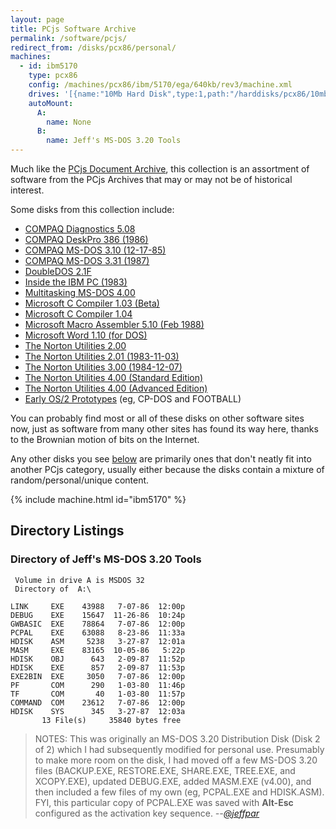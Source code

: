```yaml
---
layout: page
title: PCjs Software Archive
permalink: /software/pcjs/
redirect_from: /disks/pcx86/personal/
machines:
  - id: ibm5170
    type: pcx86
    config: /machines/pcx86/ibm/5170/ega/640kb/rev3/machine.xml
    drives: '[{name:"10Mb Hard Disk",type:1,path:"/harddisks/pcx86/10mb/MSDOS320-C400.json"}]'
    autoMount:
      A:
        name: None
      B:
        name: Jeff's MS-DOS 3.20 Tools
---
```


Much like the [PCjs Document Archive](/documents/pcjs/), this collection is an assortment of
software from the PCjs Archives that may or may not be of historical interest.

Some disks from this collection include:

  - [COMPAQ Diagnostics 5.08](/software/pcx86/diag/compaq/5.08/)
  - [COMPAQ DeskPro 386 (1986)](/software/pcx86/diag/compaq/1986/)
  - [COMPAQ MS-DOS 3.10 (12-17-85)](/software/pcx86/sys/dos/compaq/3.10/#compaq-ms-dos-310-12-17-85)
  - [COMPAQ MS-DOS 3.31 (1987)](/software/pcx86/sys/dos/compaq/3.31/#directory-of-compaq-ms-dos-331-1987)
  - [DoubleDOS 2.1F](/software/pcx86/sys/ext/softlogic/doubledos/2.1f/)
  - [Inside the IBM PC (1983)](/software/pcx86/sw/books/inside_the_ibm_pc/)
  - [Multitasking MS-DOS 4.00](/software/pcx86/sys/dos/microsoft/4.0M/)
  - [Microsoft C Compiler 1.03 (Beta)](/software/pcx86/lang/microsoft/c/1.03/)
  - [Microsoft C Compiler 1.04](/software/pcx86/lang/microsoft/c/1.04/)
  - [Microsoft Macro Assembler 5.10 (Feb 1988)](/software/pcx86/lang/microsoft/masm/5.10x/)
  - [Microsoft Word 1.10 (for DOS)](/software/pcx86/app/microsoft/word/1.10/)
  - [The Norton Utilities 2.00](/software/pcx86/util/norton/2.00/)
  - [The Norton Utilities 2.01 (1983-11-03)](/software/pcx86/util/norton/2.01/)
  - [The Norton Utilities 3.00 (1984-12-07)](/software/pcx86/util/norton/3.00/)
  - [The Norton Utilities 4.00 (Standard Edition)](/software/pcx86/util/norton/4.00/)
  - [The Norton Utilities 4.00 (Advanced Edition)](/software/pcx86/util/norton/4.00/advanced/)
  - [Early OS/2 Prototypes](/software/pcx86/sys/os2/misc/) (eg, CP-DOS and FOOTBALL)

You can probably find most or all of these disks on other software sites now, just as software from
many other sites has found its way here, thanks to the Brownian motion of bits on the Internet.

Any other disks you see [below](#directory-listings) are primarily ones that don't neatly fit into another PCjs category,
usually either because the disks contain a mixture of random/personal/unique content.

{% include machine.html id="ibm5170" %}

## Directory Listings

### Directory of Jeff's MS-DOS 3.20 Tools

	 Volume in drive A is MSDOS 32   
	 Directory of  A:\

	LINK     EXE    43988   7-07-86  12:00p
	DEBUG    EXE    15647  11-26-86  10:24p
	GWBASIC  EXE    78864   7-07-86  12:00p
	PCPAL    EXE    63088   8-23-86  11:33a
	HDISK    ASM     5238   3-27-87  12:01a
	MASM     EXE    83165  10-05-86   5:22p
	HDISK    OBJ      643   2-09-87  11:52p
	HDISK    EXE      857   2-09-87  11:53p
	EXE2BIN  EXE     3050   7-07-86  12:00p
	PF       COM      290   1-03-80  11:46p
	TF       COM       40   1-03-80  11:57p
	COMMAND  COM    23612   7-07-86  12:00p
	HDISK    SYS      345   3-27-87  12:03a
	       13 File(s)     35840 bytes free

> NOTES: This was originally an MS-DOS 3.20 Distribution Disk (Disk 2 of 2) which I had subsequently modified for
personal use.  Presumably to make more room on the disk, I had moved off a few MS-DOS 3.20 files (BACKUP.EXE,
RESTORE.EXE, SHARE.EXE, TREE.EXE, and XCOPY.EXE), updated DEBUG.EXE, added MASM.EXE (v4.00), and then included
a few files of my own (eg, PCPAL.EXE and HDISK.ASM).  FYI, this particular copy of PCPAL.EXE was saved with **Alt-Esc**
configured as the activation key sequence. *--[@jeffpar](https://jeffpar.com)*
